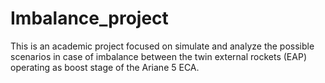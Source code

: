 # Imbalance_project

This is an academic project focused on simulate and analyze the possible scenarios in
case of imbalance between the twin external rockets (EAP) operating as boost stage of the Ariane 5 ECA.
